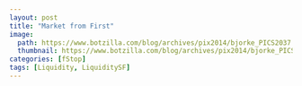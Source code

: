 ```yaml
---
layout: post
title: "Market from First"
image:
  path: https://www.botzilla.com/blog/archives/pix2014/bjorke_PICS2037.jpg
  thumbnail: https://www.botzilla.com/blog/archives/pix2014/bjorke_PICS2037.jpg
categories: [fStop]
tags: [Liquidity, LiquiditySF]
---
```





